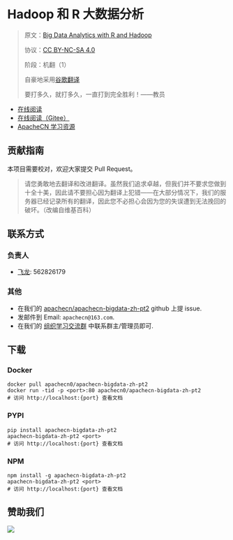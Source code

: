# Hadoop 和 R 大数据分析

> 原文：[Big Data Analytics with R and Hadoop](https://libgen.rs/book/index.php?md5=B7F3A14803C1B4D929732471E0B28932)
>
> 协议：[CC BY-NC-SA 4.0](http://creativecommons.org/licenses/by-nc-sa/4.0/)
> 
> 阶段：机翻（1）
>
>自豪地采用[谷歌翻译](https://translate.google.cn/)
> 
> 要打多久，就打多久，一直打到完全胜利！——教员

* [在线阅读](https://bigdata2.apachecn.org)
* [在线阅读（Gitee）](https://apachecn.gitee.io/doc-template/)
* [ApacheCN 学习资源](http://docs.apachecn.org/)

## 贡献指南

本项目需要校对，欢迎大家提交 Pull Request。

> 请您勇敢地去翻译和改进翻译。虽然我们追求卓越，但我们并不要求您做到十全十美，因此请不要担心因为翻译上犯错——在大部分情况下，我们的服务器已经记录所有的翻译，因此您不必担心会因为您的失误遭到无法挽回的破坏。（改编自维基百科）

## 联系方式

### 负责人

* [飞龙](https://github.com/wizardforcel): 562826179

### 其他

*   在我们的 [apachecn/apachecn-bigdata-zh-pt2](https://github.com/apachecn/apachecn-bigdata-zh-pt2) github 上提 issue.
*   发邮件到 Email: `apachecn@163.com`.
*   在我们的 [组织学习交流群](http://www.apachecn.org/organization/348.html) 中联系群主/管理员即可.

## 下载

### Docker

```
docker pull apachecn0/apachecn-bigdata-zh-pt2
docker run -tid -p <port>:80 apachecn0/apachecn-bigdata-zh-pt2
# 访问 http://localhost:{port} 查看文档
```

### PYPI

```
pip install apachecn-bigdata-zh-pt2
apachecn-bigdata-zh-pt2 <port>
# 访问 http://localhost:{port} 查看文档
```

### NPM

```
npm install -g apachecn-bigdata-zh-pt2
apachecn-bigdata-zh-pt2 <port>
# 访问 http://localhost:{port} 查看文档
```

## 赞助我们

![](http://data.apachecn.org/img/about/donate.jpg)
